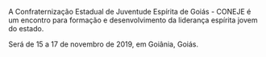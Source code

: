 A Confraternização Estadual de Juventude Espírita de Goiás - CONEJE é um encontro para formação e desenvolvimento da liderança espírita jovem do estado. 

Será de 15 a 17 de novembro de 2019, em Goiânia, Goiás.

[Banner CONEJE]: https://github.com/henriquecf/conteudo-feego/blob/master/WhatsApp%20Image%202019-11-04%20at%2016.57.21.jpeg
